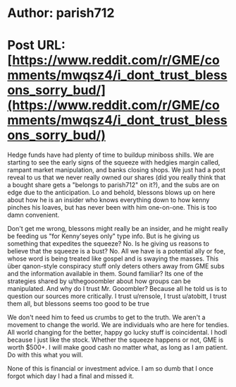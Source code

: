 # Author: parish712
# Post URL: [https://www.reddit.com/r/GME/comments/mwqsz4/i_dont_trust_blessons_sorry_bud/](https://www.reddit.com/r/GME/comments/mwqsz4/i_dont_trust_blessons_sorry_bud/)


Hedge funds have had plenty of time to buildup miniboss shills.  We are starting to see the early signs of the squeeze with hedgies margin called, rampant market manipulation, and banks closing shops.  We just had a post reveal to us that we never really owned our shares (did you really think that a bought share gets a "belongs to parish712" on it?), and the subs are on edge due to the anticipation.  Lo and behold, blessons blows up on here about how he is an insider who knows everything down to how kenny pinches his loaves, but has never been with him one-on-one.  This is too damn convenient.

Don't get me wrong, blessons might really be an insider, and he might really be feeding us "for Kenny'seyes only" type info.  But is he giving us something that expedites the squeeze?  No.  Is he giving us reasons to believe that the squeeze is a bust?  No.  All we have is a potential ally or foe, whose word is being treated like gospel and is swaying the masses.  This über qanon-style conspiracy stuff only deters others away from GME subs and the information available in them.  Sound familiar?  Its one of the strategies shared by u/thegooombler about how groups can be manipulated.  And why do I trust Mr. Gooombler?  Because all he told us is to question our sources more critically.  I trust u/rensole, I trust u/atobitt, I trust them all, but blessons seems too good to be true

We don't need him to feed us crumbs to get to the truth.  We aren't a movement to change the world.  We are individuals who are here for tendies.  All world changing for the better, happy go lucky stuff is coincidental.  I hodl because I just like the stock.  Whether the squeeze happens or not, GME is worth $500+.  I will make good cash no matter what, as long as I am patient.  Do with this what you will.  

None of this is financial or investment advice.  I am so dumb that I once forgot which day I had a final and missed it.
